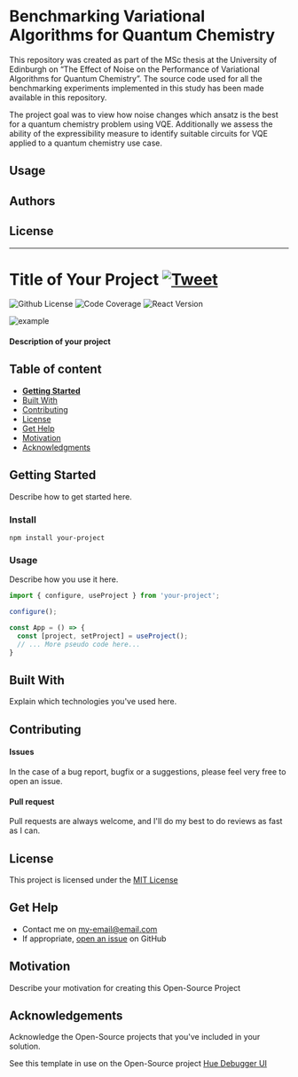 # Benchmarking Variational Algorithms for Quantum Chemistry

This repository was created as part of the MSc thesis at the University of Edinburgh on “The Effect of Noise on the Performance of Variational Algorithms for Quantum Chemistry”. The source code used for all the benchmarking experiments implemented in this study has been made available in this repository.

The project goal was to view how noise changes which ansatz is the best for a quantum chemistry problem using VQE. Additionally we assess the ability of the expressibility measure to identify suitable circuits for VQE applied to a quantum chemistry use case.

## Usage
## Authors
## License

-----------------------------------
# Title of Your Project [![Tweet](https://img.shields.io/twitter/url/http/shields.io.svg?style=social)](https://twitter.com/intent/tweet?text=Check%20out%20this%20cool%20project&url=https://github.com/Cool/Project&hashtags=project,opensource)

![Github License](https://img.shields.io/badge/license-MIT-green)
![Code Coverage](https://img.shields.io/badge/coverage-90%25-green)
![React Version](https://img.shields.io/badge/react-v16.12.0-blue.svg)

![example](https://mdn.mozillademos.org/files/10529/inspector.png)

#### Description of your project

## Table of content

- [**Getting Started**](#getting-started)
- [Built With](#built-with)
- [Contributing](#contributing)
- [License](#license)
- [Get Help](#get-help)
- [Motivation](#motivation)
- [Acknowledgments](#acknowledgements)

## Getting Started
Describe how to get started here.

### Install
```console
npm install your-project
```

### Usage
Describe how you use it here.
```javascript
import { configure, useProject } from 'your-project';

configure();

const App = () => {
  const [project, setProject] = useProject();
  // ... More pseudo code here...
}
```
## Built With

Explain which technologies you've used here.

## Contributing

#### Issues
In the case of a bug report, bugfix or a suggestions, please feel very free to open an issue.

#### Pull request
Pull requests are always welcome, and I'll do my best to do reviews as fast as I can.

## License

This project is licensed under the [MIT License](https://github.com/this/project/blob/master/LICENSE)

## Get Help
- Contact me on my-email@email.com
- If appropriate, [open an issue](https://github.com/this/project/issues) on GitHub

## Motivation
Describe your motivation for creating this Open-Source Project

## Acknowledgements
Acknowledge the Open-Source projects that you've included in your solution.

See this template in use on the Open-Source project [Hue Debugger UI](https://github.com/Silind-Software/Hue-Debugger-UI)
